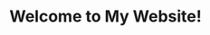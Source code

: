 <!DOCTYPE html>
<html lang="en">
<head>
  <meta charset="UTF-8">
  <meta name="viewport" content="width=device-width, initial-scale=1.0">
  <title>Welcome Message</title>
</head>
<body>
  <h1>Welcome to My Website!</h1>
  <p id="welcome-message"></p>

  <script>
    // Function to display a welcome message
    function displayWelcomeMessage("To my github account") {
      const welcomeMessage = "Hello! Welcome to my website. My name is [Bronnix._.Nerd] and so excited to see you here with plzz live a fork if necessary🤪.";
      document.getElementById('welcome-message').textContent = welcomeMessage;
    }

    // Call the function to display the welcome message
    displayWelcomeMessage();
  </script>
</body>
</html>
